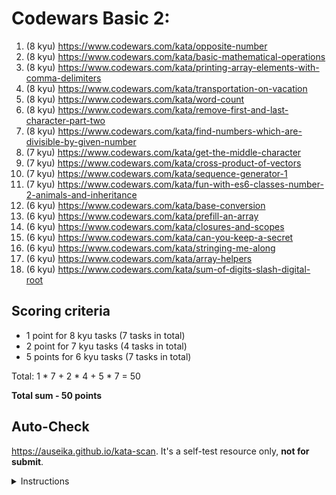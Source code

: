 # Codewars Basic 2:

1. (8 kyu) https://www.codewars.com/kata/opposite-number
2. (8 kyu) https://www.codewars.com/kata/basic-mathematical-operations
3. (8 kyu) https://www.codewars.com/kata/printing-array-elements-with-comma-delimiters
4. (8 kyu) https://www.codewars.com/kata/transportation-on-vacation
5. (8 kyu) https://www.codewars.com/kata/word-count
6. (8 kyu) https://www.codewars.com/kata/remove-first-and-last-character-part-two
7. (8 kyu) https://www.codewars.com/kata/find-numbers-which-are-divisible-by-given-number
8. (7 kyu) https://www.codewars.com/kata/get-the-middle-character
9. (7 kyu) https://www.codewars.com/kata/cross-product-of-vectors
10. (7 kyu) https://www.codewars.com/kata/sequence-generator-1
11. (7 kyu) https://www.codewars.com/kata/fun-with-es6-classes-number-2-animals-and-inheritance
12. (6 kyu) https://www.codewars.com/kata/base-conversion
13. (6 kyu) https://www.codewars.com/kata/prefill-an-array
14. (6 kyu) https://www.codewars.com/kata/closures-and-scopes
15. (6 kyu) https://www.codewars.com/kata/can-you-keep-a-secret
16. (6 kyu) https://www.codewars.com/kata/stringing-me-along
17. (6 kyu) https://www.codewars.com/kata/array-helpers
18. (6 kyu) https://www.codewars.com/kata/sum-of-digits-slash-digital-root

## Scoring criteria

- 1 point for 8 kyu tasks (7 tasks in total)
- 2 point for 7 kyu tasks (4 tasks in total)
- 5 points for 6 kyu tasks (7 tasks in total)

Total: 1 \* 7 + 2 \* 4 + 5 \* 7 = 50

**Total sum - 50 points**

## Auto-Check

https://auseika.github.io/kata-scan. It's a self-test resource only, **not for submit**.

<details>
<summary>Instructions</summary>

1. Insert the list below into cata scan input.
<pre>
https://www.codewars.com/kata/opposite-number
https://www.codewars.com/kata/basic-mathematical-operations
https://www.codewars.com/kata/printing-array-elements-with-comma-delimiters
https://www.codewars.com/kata/transportation-on-vacation
https://www.codewars.com/kata/word-count
https://www.codewars.com/kata/remove-first-and-last-character-part-two
https://www.codewars.com/kata/find-numbers-which-are-divisible-by-given-number
https://www.codewars.com/kata/get-the-middle-character
https://www.codewars.com/kata/cross-product-of-vectors
https://www.codewars.com/kata/sequence-generator-1
https://www.codewars.com/kata/fun-with-es6-classes-number-2-animals-and-inheritance
https://www.codewars.com/kata/base-conversion
https://www.codewars.com/kata/prefill-an-array
https://www.codewars.com/kata/closures-and-scopes
https://www.codewars.com/kata/can-you-keep-a-secret
https://www.codewars.com/kata/stringing-me-along
https://www.codewars.com/kata/array-helpers
https://www.codewars.com/kata/sum-of-digits-slash-digital-root
username
</pre>
2. Change `username` to your one.
3. Click 'CHECK' to see the result.
</details>
